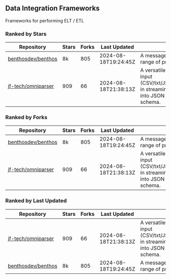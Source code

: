 ## Data Integration Frameworks

Frameworks for performing ELT / ETL

### Ranked by Stars

| Repository | Stars | Forks | Last Updated | Description | 
|------------|-------|-------|--------------|-------------|
| [benthosdev/benthos](https://github.com/benthosdev/benthos) | 8k | 805 | 2024-08-18T19:24:45Z |  A message streaming bridge between a range of protocols. |
| [jf-tech/omniparser](https://github.com/jf-tech/omniparser) | 909 | 66 | 2024-08-18T21:38:13Z |  A versatile ETL library that parses text input (CSV/txt/JSON/XML/EDI/X12/EDIFACT/etc) in streaming fashion and transforms data into JSON output using data-driven schema. |

### Ranked by Forks

| Repository | Stars | Forks | Last Updated | Description | 
|------------|-------|-------|--------------|-------------|
| [benthosdev/benthos](https://github.com/benthosdev/benthos) | 8k | 805 | 2024-08-18T19:24:45Z |  A message streaming bridge between a range of protocols. |
| [jf-tech/omniparser](https://github.com/jf-tech/omniparser) | 909 | 66 | 2024-08-18T21:38:13Z |  A versatile ETL library that parses text input (CSV/txt/JSON/XML/EDI/X12/EDIFACT/etc) in streaming fashion and transforms data into JSON output using data-driven schema. |

### Ranked by Last Updated

| Repository | Stars | Forks | Last Updated | Description | 
|------------|-------|-------|--------------|-------------|
| [jf-tech/omniparser](https://github.com/jf-tech/omniparser) | 909 | 66 | 2024-08-18T21:38:13Z |  A versatile ETL library that parses text input (CSV/txt/JSON/XML/EDI/X12/EDIFACT/etc) in streaming fashion and transforms data into JSON output using data-driven schema. |
| [benthosdev/benthos](https://github.com/benthosdev/benthos) | 8k | 805 | 2024-08-18T19:24:45Z |  A message streaming bridge between a range of protocols. |

